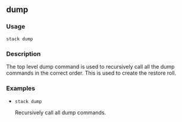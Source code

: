 ## dump

### Usage

`stack dump`

### Description


The top level dump command is used to recursively call all the
dump commands in the correct order.  This is used to create the
restore roll.



### Examples

* `stack dump`

   Recursively call all dump commands.




